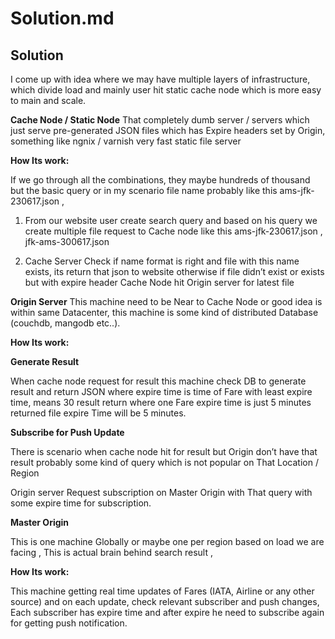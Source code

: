 # Solution.md

Solution
--------
I come up with idea where we may have multiple layers of infrastructure, which divide load and mainly user hit static cache node which is more easy to main and scale.

**Cache Node / Static Node**
That completely dumb server / servers which just serve pre-generated JSON files which has Expire headers set by Origin, something like ngnix / varnish very fast static file server 

**How Its work:**

If we go through all the combinations, they maybe hundreds of thousand but the basic query or in my scenario file name probably like this ams-jfk-230617.json , 

1. From our website user create search query and based on his query we create multiple file request to Cache node like this ams-jfk-230617.json , jfk-ams-300617.json

2. Cache Server Check if name format is right and file with this name exists, its return that json to website otherwise if file didn’t exist or exists but with expire header Cache Node hit Origin server for latest file

**Origin Server** 
This machine need to be Near to Cache Node or good idea is within same Datacenter, this machine is some kind of distributed Database (couchdb, mangodb etc..).

**How Its work:**

**Generate Result**

When cache node request for result this machine check DB to generate result and return JSON where expire time is time of Fare with least expire time, means 30 result return where one Fare expire time is just 5 minutes returned file expire Time will be 5 minutes.

**Subscribe for Push Update**

There is scenario when cache node hit for result but Origin don’t have that result probably some kind of query which is not popular on That Location / Region

Origin server Request subscription on Master Origin with That query with some expire time for subscription. 

**Master Origin** 

This is one machine Globally or maybe one per region based on load we are facing , This is actual brain behind search result , 

**How Its work:**

This machine getting real time updates of Fares (IATA, Airline or any other source) and on each update, check relevant subscriber and push changes, Each subscriber has expire time and after expire he need to subscribe again for getting push notification. 
